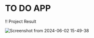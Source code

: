 # TO DO APP


!! Project Result 

![Screenshot from 2024-06-02 15-49-38](https://github.com/ashikurSEC/TO-Do-App/assets/133311789/39806e55-73fb-45d1-bd86-fb4b74b550a7)
